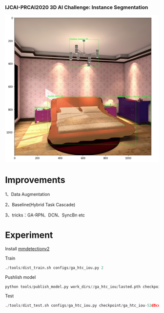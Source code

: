 ### IJCAI-PRCAI2020 3D AI Challenge: Instance Segmentation

![Results](https://github.com/rechardgu0816/Instance-segmentation-tianchi/blob/master/images/1.jpg)
# Improvements
1、Data Augmentation

2、Baseline(Hybrid Task Cascade)

3、tricks：GA-RPN、DCN、SyncBn etc
# Experiment
Install [mmdetectionv2](https://github.com/open-mmlab/mmdetection)

Train
```python
./tools/dist_train.sh configs/ga_htc_iou.py 2
```
Pushlish model

```python
python tools/publish_model.py work_dirs//ga_htc_iou/lasted.pth checkpoint/ga_htc_iou.pth
```
Test
```python
./tools/dist_test.sh configs/ga_htc_iou.py checkpoint/ga_htc_iou-52d8cd38.pth --format-only --options "jsonfile_prefix=./seg_test_results" 2
```
